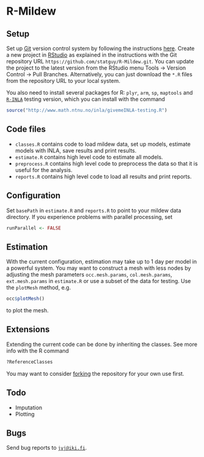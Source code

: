 R-Mildew
========

Setup
-----
Set up [Git](http://git-scm.com/) version control system by following the instructions
[here](http://www.rstudio.com/ide/docs/version_control/overview).
Create a new project in [RStudio](http://www.rstudio.com/) as explained in the instructions
with the Git repository URL `https://github.com/statguy/R-Mildew.git`.
You can update the project to the latest version from the RStudio menu Tools &rarr; Version
Control &rarr; Pull Branches.
Alternatively, you can just download the `*.R` files from the repository URL to your local system.
    
You also need to install several packages for R: `plyr`, `arm`, `sp`, `maptools` and
[`R-INLA`](http://www.r-inla.org/) testing version, which you can install with the command
```r
source("http://www.math.ntnu.no/inla/givemeINLA-testing.R")
```

Code files
----------
* `classes.R`
contains code to load mildew data, set up models, estimate models with INLA, save results and print results.
* `estimate.R`
contains high level code to estimate all models.
* `preprocess.R`
contains high level code to preprocess the data so that it is useful for the analysis.
* `reports.R`
contains high level code to load all results and print reports.

Configuration
-------------
Set `basePath` in `estimate.R` and `reports.R` to point to your mildew data directory.
If you experience problems with parallel processing, set
```r
runParallel <- FALSE
```

Estimation
----------

With the current configuration, estimation may take up to 1 day per model in a powerful system.
You may want to construct a mesh with less nodes by adjusting the mesh parameters
`occ.mesh.params`, `col.mesh.params`, `ext.mesh.params` in `estimate.R` or use
a subset of the data for testing. Use the `plotMesh` method, e.g.
```r
occ$plotMesh()
```
to plot the mesh.

Extensions
----------

Extending the current code can be done by inheriting the classes. See more info with the R command
```r
?ReferenceClasses
```
You may want to consider [forking](https://help.github.com/articles/fork-a-repo) the repository for your own use first.

Todo
----
* Imputation
* Plotting

Bugs
----
Send bug reports to [`jvj@iki.fi`](mailto:jvj@iki.fi).
